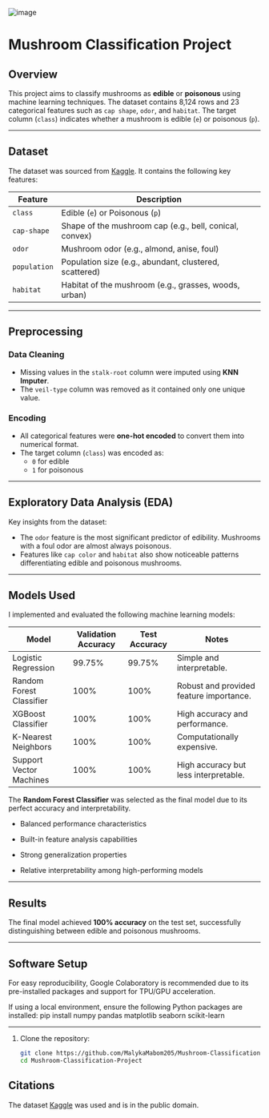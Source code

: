 ![image](https://github.com/user-attachments/assets/55d7fc3d-c1ee-444b-9020-ecdbbddda81f)

# Mushroom Classification Project

## Overview

This project aims to classify mushrooms as **edible** or **poisonous** using machine learning techniques. The dataset contains 8,124 rows and 23 categorical features such as `cap shape`, `odor`, and `habitat`. The target column (`class`) indicates whether a mushroom is edible (`e`) or poisonous (`p`).


---

## Dataset

The dataset was sourced from [Kaggle](https://www.kaggle.com/datasets/uciml/mushroom-classification). It contains the following key features:

| **Feature**       | **Description**                                                                 |
|--------------------|---------------------------------------------------------------------------------|
| `class`           | Edible (`e`) or Poisonous (`p`)                                                 |
| `cap-shape`       | Shape of the mushroom cap (e.g., bell, conical, convex)                         |
| `odor`            | Mushroom odor (e.g., almond, anise, foul)                                       |
| `population`      | Population size (e.g., abundant, clustered, scattered)                         |
| `habitat`         | Habitat of the mushroom (e.g., grasses, woods, urban)                          |

---

## Preprocessing

### Data Cleaning
- Missing values in the `stalk-root` column were imputed using **KNN Imputer**.
- The `veil-type` column was removed as it contained only one unique value.

### Encoding
- All categorical features were **one-hot encoded** to convert them into numerical format.
- The target column (`class`) was encoded as:
  - `0` for edible
  - `1` for poisonous

---

## Exploratory Data Analysis (EDA)

Key insights from the dataset:
- The `odor` feature is the most significant predictor of edibility. Mushrooms with a foul odor are almost always poisonous.
- Features like `cap color` and `habitat` also show noticeable patterns differentiating edible and poisonous mushrooms.

---

## Models Used

I implemented and evaluated the following machine learning models:

| **Model**                | **Validation Accuracy** | **Test Accuracy** | **Notes**                          |
|--------------------------|-------------------------|-------------------|-------------------------------------|
| Logistic Regression      | 99.75%                 | 99.75%            | Simple and interpretable.          |
| Random Forest Classifier | 100%                   | 100%              | Robust and provided feature importance. |
| XGBoost Classifier       | 100%                   | 100%              | High accuracy and performance.     |
| K-Nearest Neighbors      | 100%                   | 100%              | Computationally expensive.         |
| Support Vector Machines  | 100%                   | 100%              | High accuracy but less interpretable.|

The **Random Forest Classifier** was selected as the final model due to its perfect accuracy and interpretability.
- Balanced performance characteristics

- Built-in feature analysis capabilities

- Strong generalization properties

- Relative interpretability among high-performing models


  
---

## Results

The final model achieved **100% accuracy** on the test set, successfully distinguishing between edible and poisonous mushrooms.

---

## Software Setup
For easy reproducibility, Google Colaboratory is recommended due to its pre-installed packages and support for TPU/GPU acceleration.

If using a local environment, ensure the following Python packages are installed:
pip install numpy pandas matplotlib seaborn scikit-learn

---
1. Clone the repository:
   ```bash
   git clone https://github.com/MalykaMabom205/Mushroom-Classification-Project.git
   cd Mushroom-Classification-Project
## Citations
The dataset [Kaggle](https://www.kaggle.com/datasets/uciml/mushroom-classification) was used and is in the public domain.
